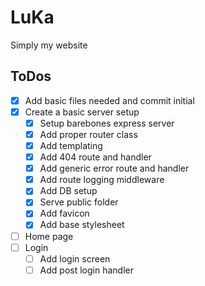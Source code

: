 # LuKa

Simply my website

## ToDos

- [x] Add basic files needed and commit initial
- [x] Create a basic server setup
  - [x] Setup barebones express server
  - [x] Add proper router class
  - [x] Add templating
  - [x] Add 404 route and handler
  - [x] Add generic error route and handler
  - [x] Add route logging middleware
  - [x] Add DB setup
  - [x] Serve public folder
  - [x] Add favicon
  - [x] Add base stylesheet
- [ ] Home page
- [ ] Login
  - [ ] Add login screen
  - [ ] Add post login handler

